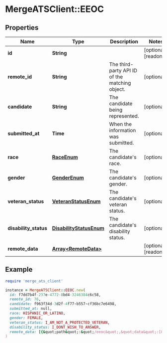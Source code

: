 # MergeATSClient::EEOC

## Properties

| Name | Type | Description | Notes |
| ---- | ---- | ----------- | ----- |
| **id** | **String** |  | [optional][readonly] |
| **remote_id** | **String** | The third-party API ID of the matching object. | [optional] |
| **candidate** | **String** | The candidate being represented. | [optional] |
| **submitted_at** | **Time** | When the information was submitted. | [optional] |
| **race** | [**RaceEnum**](RaceEnum.md) | The candidate&#39;s race. | [optional] |
| **gender** | [**GenderEnum**](GenderEnum.md) | The candidate&#39;s gender. | [optional] |
| **veteran_status** | [**VeteranStatusEnum**](VeteranStatusEnum.md) | The candidate&#39;s veteran status. | [optional] |
| **disability_status** | [**DisabilityStatusEnum**](DisabilityStatusEnum.md) | The candidate&#39;s disability status. | [optional] |
| **remote_data** | [**Array&lt;RemoteData&gt;**](RemoteData.md) |  | [optional][readonly] |

## Example

```ruby
require 'merge_ats_client'

instance = MergeATSClient::EEOC.new(
  id: f7dd7b4f-237e-4772-8bd4-3246384c6c58,
  remote_id: 76,
  candidate: f963f34d-3d2f-4f77-b557-cf36bc7e6498,
  submitted_at: null,
  race: HISPANIC_OR_LATINO,
  gender: FEMALE,
  veteran_status: I_AM_NOT_A_PROTECTED_VETERAN,
  disability_status: I_DONT_WISH_TO_ANSWER,
  remote_data: [{&quot;path&quot;:&quot;/eeoc&quot;,&quot;data&quot;:[&quot;Varies by platform&quot;]}]
)
```

